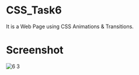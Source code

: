 # CSS_Task6
It is a Web Page using CSS Animations & Transitions.


# Screenshot


![6 3](https://user-images.githubusercontent.com/66560935/87881968-80f93e80-ca1a-11ea-9a32-d58fa2e97c96.png)


